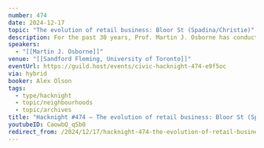 ```yaml
---
number: 474
date: 2024-12-17
topic: "The evolution of retail business: Bloor St (Spadina/Christie)"
description: For the past 30 years, Prof. Martin J. Osborne has conducted an annual survey of street-level businesses on Bloor Street between Spadina and Christie. For each business, he has recorded its name, the type of goods or services it offers, and any ethnic group it specifically targets (if applicable). Prof. Osborne will discuss the nature of this data, which is available at https://mjo.osborne.economics.utoronto.ca/index.php/bloor/, and explore it with the audience. The discussion will include potential insights that can be derived from the data and the various applications it might have.
speakers:
  - "[[Martin J. Osborne]]"
venue: "[[Sandford Fleming, University of Toronto]]"
eventUrl: https://guild.host/events/civic-hacknight-474-e9f5oc
via: hybrid
booker: Alex Olson
tags:
  - type/hacknight
  - topic/neighbourhoods
  - topic/archives
title: "Hacknight #474 – The evolution of retail business: Bloor St (Spadina/Christie)"
youtubeID: CaowbQ_qSb0
redirect_from: /2024/12/17/hacknight-474-the-evolution-of-retail-business-bloor-st-spadina-christie-with-martin-j-osborne/
---
```

